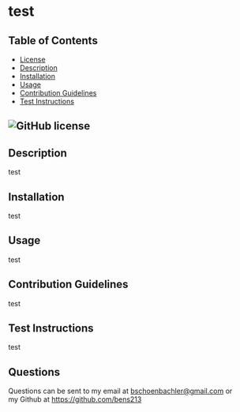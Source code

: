 # test
## Table of Contents
- [License](#license)
- [Description](#description)
- [Installation](#installation)
- [Usage](#usage)
- [Contribution Guidelines](#contribution)
- [Test Instructions](#test)
##  ![GitHub license](https://img.shields.io/github/license/Naereen/StrapDown.js.svg) 
## Description
test
## Installation
test
## Usage
test
## Contribution Guidelines
test
## Test Instructions
test
## Questions
Questions can be sent to my email at bschoenbachler@gmail.com or   
my Github at https://github.com/bens213
